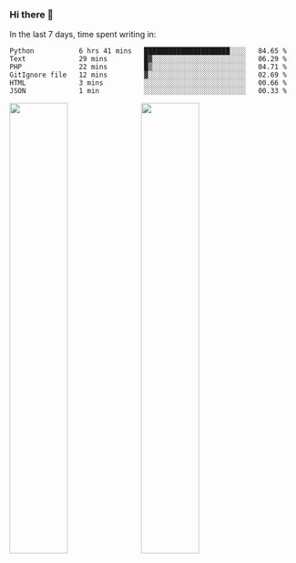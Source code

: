 ### Hi there 👋

In the last 7 days, time spent writing in:

<!--START_SECTION:waka-->

```text
Python           6 hrs 41 mins   █████████████████████░░░░   84.65 %
Text             29 mins         █▓░░░░░░░░░░░░░░░░░░░░░░░   06.29 %
PHP              22 mins         █▒░░░░░░░░░░░░░░░░░░░░░░░   04.71 %
GitIgnore file   12 mins         ▓░░░░░░░░░░░░░░░░░░░░░░░░   02.69 %
HTML             3 mins          ░░░░░░░░░░░░░░░░░░░░░░░░░   00.66 %
JSON             1 min           ░░░░░░░░░░░░░░░░░░░░░░░░░   00.33 %
```

<!--END_SECTION:waka-->

<img src="https://wakatime.com/share/@jimtje/5d0c92de-08f8-4a72-8f2f-6a9693d1e318.svg" width=45% height=45%> <img src="https://wakatime.com/share/@jimtje/501498ae-bda5-4da7-a89d-b40bcdd5556d.svg" width=45% height=45%>
